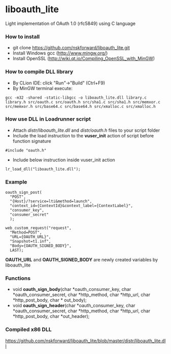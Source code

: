 # liboauth_lite
Light implementation of OAuth 1.0 (rfc5849) using C language

### How to install
- git clone https://github.com/nskforward/liboauth_lite.git
- Install Windows gcc (http://www.mingw.org/)
- Install OpenSSL (http://wiki.qt.io/Compiling_OpenSSL_with_MinGW)

### How to compile DLL library
- By CLion IDE: click "Run"->"Build" (Ctrl+F9)
- By MinGW terminal execute:
```
gcc -m32 -shared -static-libgcc -o liboauth_lite.dll library.c library.h src/oauth.c src/oauth.h src/sha1.c src/sha1.h src/memxor.c src/memxor.h src/base64.c src/base64.h src/xmalloc.c src/xmalloc.h
```

### How use DLL in Loadrunner script
- Attach *distr/liboauth_lite.dll* and *distr/oauth.h* files to your script folder
- Include the load instruction to the **vuser_init** action of script before function signature
```
#include "oauth.h"
```
- Include below instruction inside vuser_init action
 ```
 lr_load_dll("liboauth_lite.dll");
 ```

### Example
```
oauth_sign_post(
  "POST",
  "{Host}/?service=lti&method=launch",
  "context_id={ContextId}&context_label={ContextLabel}",
  "consumer_key",
  "consumer_secret"
  );
	
web_custom_request("request",
  "Method=POST",
  "URL={OAUTH_URL}",
  "Snapshot=t1.inf",
  "Body={OAUTH_SIGNED_BODY}",
  LAST);
```
**OAUTH_URL** and **OAUTH_SIGNED_BODY** are newly created variables by liboauth_lite 

### Functions
- void **oauth_sign_body**(char *oauth_consumer_key, char *oauth_consumer_secret, char *http_method, char *http_url, char *http_post_body, char * out_body);
- void **oauth_sign_header**(char *oauth_consumer_key, char *oauth_consumer_secret, char *http_method, char *http_url, char *http_post_body, char *out_header);

### Compiled x86 DLL
https://github.com/nskforward/liboauth_lite/blob/master/distr/liboauth_lite.dll